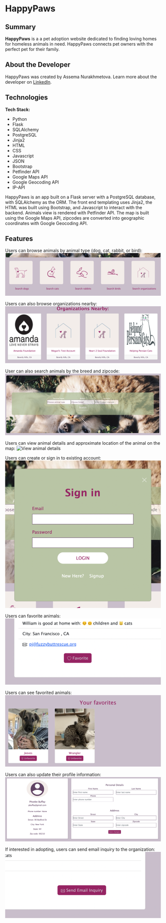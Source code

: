 # HappyPaws


## Summary

**HappyPaws** is a a pet adoption website dedicated to finding loving homes for homeless animals in need. HappyPaws connects pet owners with the perfect pet for their family.


## About the Developer

HappyPaws was created by Assema Nurakhmetova. Learn more about the developer on [LinkedIn](https://www.linkedin.com/in/assemanur/).


## Technologies

**Tech Stack:**

- Python
- Flask
- SQLAlchemy
- PostgreSQL
- Jinja2
- HTML
- CSS
- Javascript
- JSON
- Bootstrap
- Petfinder API
- Google Maps API
- Google Geocoding API
- IP-API

HappyPaws is an app built on a Flask server with a PostgreSQL database, with SQLAlchemy as the ORM. The front end templating uses Jinja2, the HTML was built using Bootstrap, and Javascript to interact with the backend. Animals view is rendered with Petfinder API. The map is built using the Google Maps API, zipcodes are converted into geographic coordinates with Google Geocoding API.

## <a name="features"></a>Features

Users can browse animals by animal type (dog, cat, rabbit, or bird):
![](https://github.com/assemanur/happypaws/blob/main/static/img/readme/categories.png "Search animals by category")

Users can also browse organizations nearby:
![](https://github.com/assemanur/happypaws/blob/main/static/img/readme/search_organizations.png "Search organizations")

User can also search animals by the breed and zipcode: 
![](https://github.com/assemanur/happypaws/blob/main/static/img/readme/custom_search.png "Search by the breed and zipcode")

Users can view animal details and approximate location of the animal on the map:
![](https://github.com/assemanur/happypaws/blob/main/static/img/readme/animal_details_1.png "View animal details")

Users can create or sign in to existing account:
![](https://github.com/assemanur/happypaws/blob/main/static/img/readme/sign_in.png "Sign in to HappyPaws")

Users can favorite animals:
![](https://github.com/assemanur/happypaws/blob/main/static/img/readme/favorite.png "Favorite button")

Users can see favorited animals:
![](https://github.com/assemanur/happypaws/blob/main/static/img/readme/favorites.png "Viewing favorited animals")

Users can also update their profile information:
![](https://github.com/assemanur/happypaws/blob/main/static/img/readme/user_profile.png "Updating user profile details")

If interested in adopting, users can send email inquiry to the organization:
![](https://github.com/assemanur/happypaws/blob/main/static/img/readme/email%20inquiry.png "Send email inquiry")

